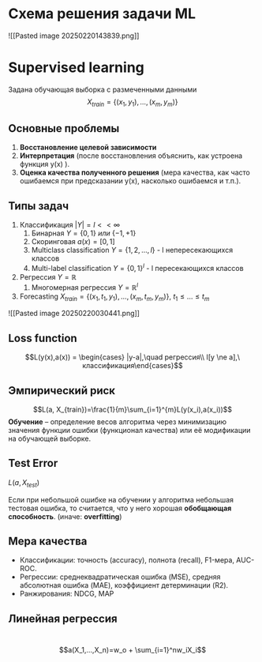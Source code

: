 # Схема решения задачи ML
![[Pasted image 20250220143839.png]]
# Supervised learning
Задана обучающая выборка с размеченными данными
$$X_{train} = \{(x_1, y_1),...,(x_m, y_m)\}$$
## Основные проблемы
1. **Восстановление целевой зависимости** 
2. **Интерпретация** (после восстановления объяснить, как устроена функция y(x) ).
3. **Оценка качества полученного решения** (мера качества, как часто
ошибаемся при предсказании y(x), насколько ошибаемся и т.п.).
## Типы задач
1. Классификация $|Y| = l << \infty$
	1. Бинарная $Y = \{0,1\}\ или\ \{-1,+1\}$
	2. Скоринговая $a(x) = [0,1]$
	3. Multiclass classification $Y = \{1,2,...,l\}$ - l непересекающихся классов
	4. Multi-label classification $Y = \{0,1\}^l$ - l пересекающихся классов
2. Регрессия $Y = \mathbb{R}$
	1. Многомерная регрессия $Y = \mathbb{R}^l$
3. Forecasting $X_{train} = \{(x_1, t_1, y_1),...,(x_m, t_m, y_m)\},\ t_1 \le ...  \le t_m$

![[Pasted image 20250220030441.png]]
## Loss function
$$L(y(x),a(x)) = \begin{cases} 
|y-a|,\quad регрессия\\ 
I[y \ne a],\ классификация\end{cases}$$
## Эмпирический риск
$$L(a, X_{train})=\frac{1}{m}\sum_{i=1}^{m}L(y(x_i),a(x_i))$$
**Обучение** – определение весов алгоритма через минимизацию значения функции ошибки (функционал качества) или её модификации на обучающей выборке.
##  Test Error
$L(a, X_{test})$

Если при небольшой ошибке на обучении у алгоритма небольшая тестовая ошибка, то считается, что у него хорошая **обобщающая способность**. (иначе: **overfitting**)
## Мера качества
- Классификации: точность (accuracy), полнота (recall), F1-мера, AUC-ROC.
- Регрессии: среднеквадратическая ошибка (MSE), средняя абсолютная ошибка (MAE), коэффициент детерминации (R2).
- Ранжирования: NDCG, MAP

## Линейная регрессия
 $$a(X_1,...,X_n)=w_o + \sum_{i=1}^nw_iX_i$$